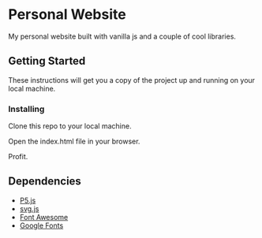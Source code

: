 # Personal Website

My personal website built with vanilla js and a couple of cool libraries.

## Getting Started

These instructions will get you a copy of the project up and running on your local machine.

### Installing

Clone this repo to your local machine.

Open the index.html file in your browser.

Profit.

## Dependencies

- [P5.js](https://p5js.org/)
- [svg.js](https://svgjs.com/docs/3.0/)
- [Font Awesome](https://fontawesome.com/)
- [Google Fonts](https://fonts.google.com/)
